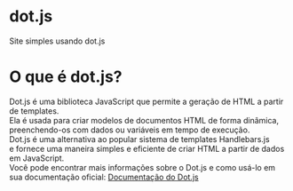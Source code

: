 # dot.js
Site simples usando dot.js

# O que é dot.js?
Dot.js é uma biblioteca JavaScript que permite a geração de HTML a partir de templates.  
Ela é usada para criar modelos de documentos HTML de forma dinâmica,  
preenchendo-os com dados ou variáveis em tempo de execução.  
Dot.js é uma alternativa ao popular sistema de templates Handlebars.js  
e fornece uma maneira simples e eficiente de criar HTML a partir de dados em JavaScript.  
Você pode encontrar mais informações sobre o Dot.js e como usá-lo em sua documentação oficial: <a href="https://olado.github.io/doT/"> Documentação do Dot.js</a>

